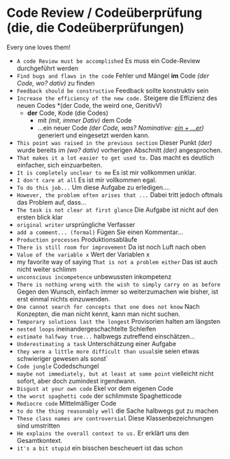 # Code Review / Codeüberprüfung (die, die Codeüberprüfungen)

Every one loves them! 

- `A code Review must be accomplished` Es muss ein Code-Review durchgeführt werden
- `Find bugs and flaws in the code` Fehler und Mängel **im** Code *(der Code, wo? dativ)* zu finden
- `Feedback should be constructive` Feedback sollte konstruktiv sein
- `Increase the efficiency of the new code.` Steigere die Effizienz des neuen Codes *(der Code, the weird one, GenitivV)
  - **der** Code, Kode (die Codes)
    - mit *(mit, immer Dativ)* dem Code 
    - ...ein neuer Code *(der Code, was? Nominative:  [ein + ...er](./grammar-tables/articles.md#indefinite-article))* generiert und eingesetzt werden kann. 
- `This point was raised in the previous section` Dieser Punkt *(der)* wurde bereits im *(wo? dativ)* vorherigen Abschnitt *(der)* angesprochen. 
- `That makes it a lot easier to get used to.` Das macht es deutlich einfacher, sich einzuarbeiten. 
- `It is completely unclear to me` Es ist mir vollkommen unklar.
- `I don't care at all` Es ist mir vollkommen egal.
- `To do this job...` Um diese Aufgabe zu erledigen....
- `However, the problem often arises that ...` Dabei tritt jedoch oftmals das Problem auf, dass...
- `The task is not clear at first glance` Die Aufgabe ist nicht auf den ersten blick klar
- `original writer` ursprüngliche Verfasser 
- `add a comment... (formal)` Fügen Sie einen Kommentar... 
- `Production processes` Produktionsabläufe
- `There is still room for improvement` Da ist noch Luft nach oben 
- `Value of the variable x` Wert der Variablen x 
- my favorite way of saying `That is not a problem either` Das ist auch nicht weiter schlimm
- `unconscious incompetence`  unbewussten inkompetenz 
- `There is nothing wrong with the wish to simply carry on as before` Gegen den Wunsch, einfach immer so weiterzumachen wie bisher, ist erst einmal nichts einzuwenden.
- `One cannot search for concepts that one does not know` Nach Konzepten, die man nicht kennt, kann man nicht suchen.
- `Temporary solutions last the longest` Provisorien halten am längsten
- `nested loops` ineinandergeschachtelte Schleifen
- `estimate halfway true...` halbwegs zutreffend einschätzen...
- `Underestimating a task` Unterschätzung einer Aufgabe
- `they were a little more difficult than usual`sie seien etwas schwieriger gewesen als sonst` 
- `Code jungle` Codedschungel
- `maybe not immediately, but at least at some point` vielleicht nicht sofort, aber doch zumindest irgendwann.
- `Disgust at your own code` Ekel vor dem eigenen Code
- `the worst spaghetti code` der schlimmste Spaghetticode
- `Mediocre code` Mittelmäßiger Code 
- `to do the thing reasonably well` die Sache halbwegs gut zu machen
- `These class names are controversial` Diese Klassenbezeichnungen sind umstritten
- `He explains the overall context to us.` Er erklärt uns den Gesamtkontext.
- `it's a bit stupid`  ein bisschen bescheuert ist das schon